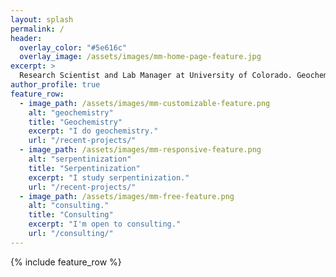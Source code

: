 ```yaml
---
layout: splash
permalink: /
header:
  overlay_color: "#5e616c"
  overlay_image: /assets/images/mm-home-page-feature.jpg
excerpt: >
  Research Scientist and Lab Manager at University of Colorado. Geochemistry, Raman Spectroscopy, Serpentinization.
author_profile: true
feature_row:
  - image_path: /assets/images/mm-customizable-feature.png
    alt: "geochemistry"
    title: "Geochemistry"
    excerpt: "I do geochemistry."
    url: "/recent-projects/"
  - image_path: /assets/images/mm-responsive-feature.png
    alt: "serpentinization"
    title: "Serpentinization"
    excerpt: "I study serpentinization."
    url: "/recent-projects/"
  - image_path: /assets/images/mm-free-feature.png
    alt: "consulting."
    title: "Consulting"
    excerpt: "I'm open to consulting."
    url: "/consulting/"   
---
```


{% include feature_row %}

